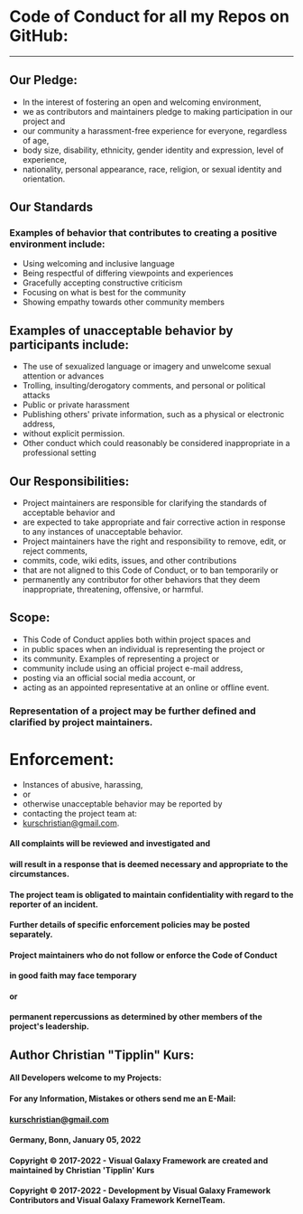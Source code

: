 # Code of Conduct for all my Repos on GitHub:
----
## Our Pledge:
- In the interest of fostering an open and welcoming environment, 
- we as contributors and maintainers pledge to making participation in our project and 
- our community a harassment-free experience for everyone, regardless of age, 
- body size, disability, ethnicity, gender identity and expression, level of experience,
- nationality, personal appearance, race, religion, or sexual identity and orientation.
## Our Standards
### Examples of behavior that contributes to creating a positive environment include:
- Using welcoming and inclusive language
- Being respectful of differing viewpoints and experiences
- Gracefully accepting constructive criticism
- Focusing on what is best for the community
- Showing empathy towards other community members
## Examples of unacceptable behavior by participants include:
- The use of sexualized language or imagery and unwelcome sexual attention or advances
- Trolling, insulting/derogatory comments, and personal or political attacks
- Public or private harassment
- Publishing others' private information, such as a physical or electronic address, 
- without explicit permission.
- Other conduct which could reasonably be considered inappropriate in a professional setting
## Our Responsibilities:
- Project maintainers are responsible for clarifying the standards of acceptable behavior and 
- are expected to take appropriate and fair corrective action in response to any instances of unacceptable behavior.
- Project maintainers have the right and responsibility to remove, edit, or reject comments, 
- commits, code, wiki edits, issues, and other contributions 
- that are not aligned to this Code of Conduct, or to ban temporarily or 
- permanently any contributor for other behaviors that they deem inappropriate, threatening, offensive, or harmful.
## Scope:
- This Code of Conduct applies both within project spaces and 
- in public spaces when an individual is representing the project or 
- its community. Examples of representing a project or 
- community include using an official project e-mail address, 
- posting via an official social media account, or 
- acting as an appointed representative at an online or offline event.
### Representation of a project may be further defined and clarified by project maintainers.
# Enforcement:
- Instances of abusive, harassing, 
- or 
- otherwise unacceptable behavior may be reported by 
- contacting the project team at: 
- kurschristian@gmail.com. 
#### All complaints will be reviewed and investigated and 
#### will result in a response that is deemed necessary and appropriate to the circumstances.

#### The project team is obligated to maintain confidentiality with regard to the reporter of an incident. 
#### Further details of specific enforcement policies may be posted separately.

#### Project maintainers who do not follow or enforce the Code of Conduct 
#### in good faith may face temporary 
#### or 
#### permanent repercussions as determined by other members of the project's leadership.

## Author Christian "Tipplin" Kurs:
#### All Developers welcome to my Projects:
#### For any Information, Mistakes or others send me an E-Mail:
#### kurschristian@gmail.com

#### Germany, Bonn, January 05, 2022

#### Copyright © 2017-2022 - Visual Galaxy Framework are created and maintained by Christian 'Tipplin' Kurs
#### Copyright © 2017-2022 - Development by Visual Galaxy Framework Contributors and Visual Galaxy Framework KernelTeam.
